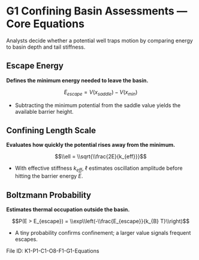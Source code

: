 # G1 Confining Basin Assessments — Core Equations

Analysts decide whether a potential well traps motion by comparing energy to basin depth and tail stiffness.

## Escape Energy
**Defines the minimum energy needed to leave the basin.**

$$E_{escape} = V(x_{saddle}) - V(x_{min})$$

- Subtracting the minimum potential from the saddle value yields the available barrier height.
## Confining Length Scale
**Evaluates how quickly the potential rises away from the minimum.**

$$\\ell = \\sqrt{\\frac{2E}{k_{eff}}}$$

- With effective stiffness $k_{eff}$, $\ell$ estimates oscillation amplitude before hitting the barrier energy $E$.
## Boltzmann Probability
**Estimates thermal occupation outside the basin.**

$$P(E > E_{escape}) = \\exp\\left(-\\frac{E_{escape}}{k_{B} T}\\right)$$

- A tiny probability confirms confinement; a larger value signals frequent escapes.

File ID: K1-P1-C1-O8-F1-G1-Equations
